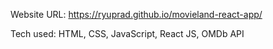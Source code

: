 Website URL: https://ryuprad.github.io/movieland-react-app/

Tech used: HTML, CSS, JavaScript, React JS, OMDb API
